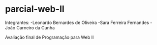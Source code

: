 # parcial-web-II

Integrantes: -Leonardo Bernardes de Oliveira -Sara Ferreira Fernandes -João Carneiro da Cunha

Avaliação final de Programação para Web II
